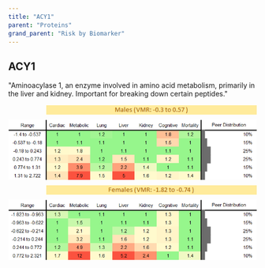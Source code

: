 ```yaml
---
title: "ACY1"
parent: "Proteins"
grand_parent: "Risk by Biomarker"
---
```



## ACY1


"Aminoacylase 1, an enzyme involved in amino acid metabolism, primarily in the liver and kidney. Important for breaking down certain peptides."

<div style="display: flex; flex-direction: column; gap: 10px;">

  <img src="/assets/images/vmrbiomarker_acy1__male.png" alt="ACY1 VMR Male" style="margin-left: 15%">
  <img src="/assets/images/rr_acy1__male.png" alt="ACY1 RR Male">

  <img src="/assets/images/vmrbiomarker_acy1__female.png" alt="ACY1 VMR Female" style="margin-left: 15%; ">
  <img src="/assets/images/rr_acy1__female.png" alt="ACY1 RR Female">

</div>




